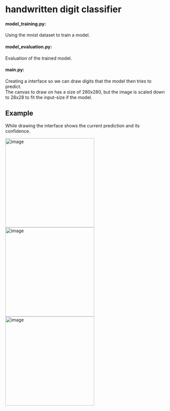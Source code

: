 # handwritten digit classifier

#### model_training.py:
 Using the mnist dataset to train a model.
 
#### model_evaluation.py:
 Evaluation of the trained model.
 
#### main.py: 
<p>
 Creating a interface so we can draw digits that the model then tries to predict. <br>
 The canvas to draw on has a size of 280x280, but the image is scaled down to 28x28 to fit the input-size if the model.
 </p>

## Example

<p>
 While drawing the interface shows the current prediction and its confidence. 
</p>

 <img src="https://github.com/leondorian/handwritten_digit_classifier/assets/154075579/ccbfc0ef-8439-4092-bf8f-4808b709e0fb" alt="image" width="280" height="auto">
 <img src="https://github.com/leondorian/handwritten_digit_classifier/assets/154075579/7657fe18-e1ab-492f-b903-765590569c23" alt="image" width="280" height="auto">
 <img src="https://github.com/leondorian/handwritten_digit_classifier/assets/154075579/7d7017b4-4b41-4775-bb60-ab457c2c7834" alt="image" width="280" height="auto">
